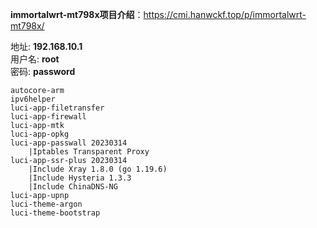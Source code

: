 **immortalwrt-mt798x项目介绍**：https://cmi.hanwckf.top/p/immortalwrt-mt798x/

地址: **192.168.10.1**<br>
用户名: **root**<br>
密码: **password**

```
autocore-arm
ipv6helper
luci-app-filetransfer
luci-app-firewall
luci-app-mtk
luci-app-opkg
luci-app-passwall 20230314
    |Iptables Transparent Proxy
luci-app-ssr-plus 20230314
    |Include Xray 1.8.0 (go 1.19.6)
    |Include Hysteria 1.3.3
    |Include ChinaDNS-NG
luci-app-upnp
luci-theme-argon
luci-theme-bootstrap
```
